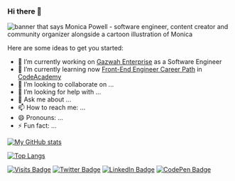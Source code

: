 ### Hi there 👋


<img src="https://raw.githubusercontent.com/M0nica/M0nica/master/gh-header-image-cropped.png" alt="banner that says Monica Powell - software engineer, content creator and community organizer alongside a cartoon illustration of Monica">

Here are some ideas to get you started:

- 🔭 I’m currently working on [Gazwah Enterprise](https://www.gazwah.com) as a Software Engineer
- 🌱 I’m currently learning now [Front-End Engineer Career Path](https://www.codecademy.com/learn/paths/front-end-engineer-career-path) in [CodeAcademy](https://www.codecademy.com/)
- 👯 I’m looking to collaborate on ...
- 🤔 I’m looking for help with ...
- 💬 Ask me about ...
- 📫 How to reach me: ...
- 😄 Pronouns: ...
- ⚡ Fun fact: ...



[![My GitHub stats](https://github-readme-stats.vercel.app/api?username=zuhrisaifudin&count_private=true&show_icons=true&theme=dark)](https://github.com/zuhrisaifudin/github-readme-stats)

[![Top Langs](https://github-readme-stats.vercel.app/api/top-langs/?username=zuhrisaifudin&layout=compact&theme=dark)](https://github.com/anuraghazra/github-readme-stats)

[![Visits Badge](https://badges.pufler.dev/visits/braydoncoyer/braydoncoyer)](https:braydoncoyer.dev)
[![Twitter Badge](https://img.shields.io/badge/Twitter-Profile-informational?style=flat&logo=twitter&logoColor=white&color=1CA2F1)](https://twitter.com/BraydonCoyer)
[![LinkedIn Badge](https://img.shields.io/badge/LinkedIn-Profile-informational?style=flat&logo=linkedin&logoColor=white&color=0D76A8)](https://www.linkedin.com/in/saifudinzuhri/)
[![CodePen Badge](https://img.shields.io/badge/CodePen-Profile-informational?style=flat&logo=codepen&logoColor=white&color=black)](https://codepen.io/braydoncoyer)
